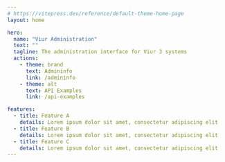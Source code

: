 ```yaml
---
# https://vitepress.dev/reference/default-theme-home-page
layout: home

hero:
  name: "Viur Administration"
  text: ""
  tagline: The administration interface for Viur 3 systems
  actions:
    - theme: brand
      text: Admininfo
      link: /admininfo
    - theme: alt
      text: API Examples
      link: /api-examples

features:
  - title: Feature A
    details: Lorem ipsum dolor sit amet, consectetur adipiscing elit
  - title: Feature B
    details: Lorem ipsum dolor sit amet, consectetur adipiscing elit
  - title: Feature C
    details: Lorem ipsum dolor sit amet, consectetur adipiscing elit
---
```


